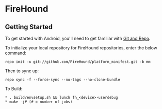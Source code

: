 FireHound
===========

Getting Started
---------------

To get started with Android, you'll need to get
familiar with [Git and Repo](http://source.android.com/source/using-repo.html).

To initialize your local repository for FireHound repositories, enter the below command:

    repo init -u git://github.com/FireHound/platform_manifest.git -b mm

Then to sync up:

    repo sync -f --force-sync --no-tags --no-clone-bundle

To Build:

    * . build/envsetup.sh && lunch fh_<device>-userdebug
    * make -j# (# = number of jobs)
